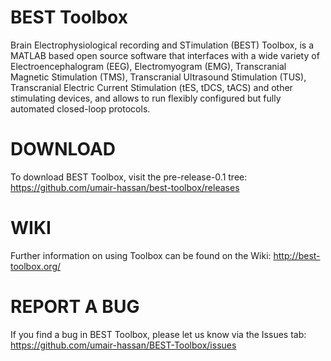 # BEST Toolbox
Brain Electrophysiological recording and STimulation (BEST) Toolbox, is a MATLAB based open source software that interfaces with a wide variety of Electroencephalogram (EEG), Electromyogram (EMG), Transcranial Magnetic Stimulation (TMS), Transcranial Ultrasound Stimulation (TUS), Transcranial Electric Current Stimulation (tES, tDCS, tACS) and other stimulating devices, and allows to run flexibly configured but fully automated closed-loop protocols.

# DOWNLOAD
To download BEST Toolbox, visit the pre-release-0.1 tree: https://github.com/umair-hassan/best-toolbox/releases

# WIKI
Further information on using Toolbox can be found on the Wiki: http://best-toolbox.org/

# REPORT A BUG
If you find a bug in BEST Toolbox, please let us know via the Issues tab: https://github.com/umair-hassan/BEST-Toolbox/issues


